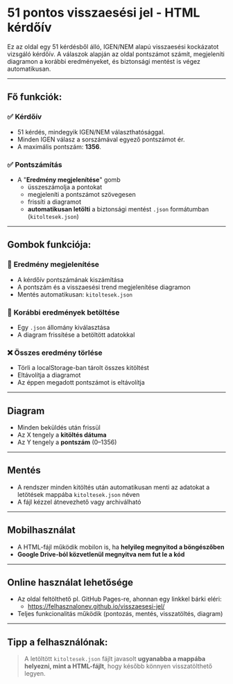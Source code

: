 # 51 pontos visszaesési jel - HTML kérdőív

Ez az oldal egy 51 kérdésből álló, IGEN/NEM alapú visszaesési kockázatot vizsgáló kérdőív. A válaszok alapján az oldal pontszámot számít, megjeleníti diagramon a korábbi eredményeket, és biztonsági mentést is végez automatikusan.

---

## Fő funkciók:

### ✅ Kérdőív
- 51 kérdés, mindegyik IGEN/NEM választhatósággal.
- Minden IGEN válasz a sorszámával egyező pontszámot ér.
- A maximális pontszám: **1356**.

### ✅ Pontszámítás
- A "**Eredmény megjelenítése**" gomb
  - üsszeszámolja a pontokat
  - megjeleníti a pontszámot szövegesen
  - frissíti a diagramot
  - **automatikusan letölti** a biztonsági mentést `.json` formátumban (`kitoltesek.json`)

---

## Gombok funkciója:

### 🔢 **Eredmény megjelenítése**
- A kérdőív pontszámának kiszámítása
- A pontszám és a visszaesési trend megjelenítése diagramon
- Mentés automatikusan: `kitoltesek.json`

### 📂 **Korábbi eredmények betöltése**
- Egy `.json` állomány kiválasztása
- A diagram frissítése a betöltött adatokkal

### ❌ **Összes eredmény törlése**
- Törli a localStorage-ban tárolt összes kitöltést
- Eltávolítja a diagramot
- Az éppen megadott pontszámot is eltávolítja

---

## Diagram
- Minden beküldés után frissül
- Az X tengely a **kitöltés dátuma**
- Az Y tengely a **pontszám** (0–1356)

---

## Mentés
- A rendszer minden kitöltés után automatikusan menti az adatokat a letötések mappába `kitoltesek.json` néven
- A fájl kézzel átnevezhető vagy archiválható

---

## Mobilhasználat
- A HTML-fájl működik mobilon is, ha **helyileg megnyitod a böngészőben**
- **Google Drive-ból közvetlenül megnyitva nem fut le a kód**

---

## Online használat lehetősége
- Az oldal feltölthető pl. GitHub Pages-re, ahonnan egy linkkel bárki eléri:
  - https://felhasznalonev.github.io/visszaesesi-jel/
- Teljes funkcionalitás működik (pontozás, mentés, visszatöltés, diagram)

---

## Tipp a felhasználónak:
> A letöltött `kitoltesek.json` fájlt javasolt **ugyanabba a mappába helyezni, mint a HTML-fájlt**, hogy később könnyen visszatölthető legyen.
